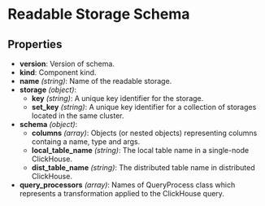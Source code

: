 # Readable Storage Schema

## Properties

- **version**: Version of schema.
- **kind**: Component kind.
- **name** *(string)*: Name of the readable storage.
- **storage** *(object)*:
  - **key** *(string)*: A unique key identifier for the storage.
  - **set_key** *(string)*: A unique key identifier for a collection of storages located in the same cluster.
- **schema** *(object)*:
  - **columns** *(array)*: Objects (or nested objects) representing columns containg a name, type and args.
  - **local_table_name** *(string)*: The local table name in a single-node ClickHouse.
  - **dist_table_name** *(string)*: The distributed table name in distributed ClickHouse.
- **query_processors** *(array)*: Names of QueryProcess class which represents a transformation applied to the ClickHouse query.
